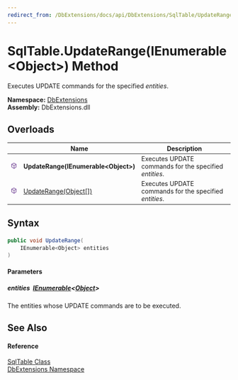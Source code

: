 ```yaml
---
redirect_from: /DbExtensions/docs/api/DbExtensions/SqlTable/UpdateRange.html
---
```


SqlTable.UpdateRange(IEnumerable&lt;Object>) Method
===================================================
Executes UPDATE commands for the specified *entities*.
  
**Namespace:** [DbExtensions][1]  
**Assembly:** DbExtensions.dll

Overloads
---------

|                  | Name                                    | Description                                            |
| ---------------- | --------------------------------------- | ------------------------------------------------------ |
| ![Public method] | **UpdateRange(IEnumerable&lt;Object>)** | Executes UPDATE commands for the specified *entities*. |
| ![Public method] | [UpdateRange(Object[])][2]              | Executes UPDATE commands for the specified *entities*. |


Syntax
------

```csharp
public void UpdateRange(
	IEnumerable<Object> entities
)
```

#### Parameters

##### *entities*  [IEnumerable][3]&lt;[Object][4]>
The entities whose UPDATE commands are to be executed.


See Also
--------

#### Reference
[SqlTable Class][5]  
[DbExtensions Namespace][1]  

[1]: ../README.md
[2]: UpdateRange_1.md
[3]: https://learn.microsoft.com/dotnet/api/system.collections.generic.ienumerable-1
[4]: https://learn.microsoft.com/dotnet/api/system.object
[5]: README.md
[Public method]: ../../icons/pubmethod.svg "Public method"